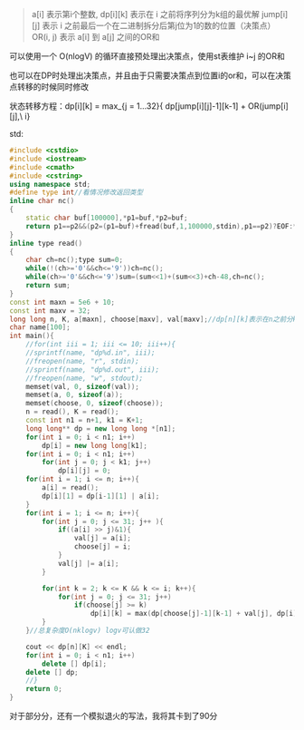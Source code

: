 > a[i] 表示第i个整数, dp[i][k] 表示在 i 之前将序列分为k组的最优解
> jump[i][j] 表示 i 之前最后一个在二进制拆分后第j位为1的数的位置（决策点）
> OR(i, j) 表示 a[i] 到 a[j] 之间的OR和

可以使用一个 O(nlogV) 的循环直接预处理出决策点，使用st表维护 i~j 的OR和

也可以在DP时处理出决策点，并且由于只需要决策点到位置i的or和，可以在决策点转移的时候同时修改

状态转移方程：dp[i][k] = max_{j = 1...32}\{ dp[jump[i][j]-1][k-1] + OR(jump[i][j],\  i\}

std:

```cpp
#include <cstdio>
#include <iostream>
#include <cmath>
#include <cstring>
using namespace std;
#define type int//看情况修改返回类型
inline char nc()
{
    static char buf[100000],*p1=buf,*p2=buf;
    return p1==p2&&(p2=(p1=buf)+fread(buf,1,100000,stdin),p1==p2)?EOF:*p1++;
}
inline type read()
{
    char ch=nc();type sum=0;
    while(!(ch>='0'&&ch<='9'))ch=nc();
    while(ch>='0'&&ch<='9')sum=(sum<<1)+(sum<<3)+ch-48,ch=nc();
    return sum;
}
const int maxn = 5e6 + 10;
const int maxv = 32;
long long n, K, a[maxn], choose[maxv], val[maxv];//dp[n][k]表示在n之前分k组的最大值，val[i]表示第i位的决策点到i的or和，choose[i]表示在第i位上的决策点
char name[100];
int main(){
    //for(int iii = 1; iii <= 10; iii++){
    //sprintf(name, "dp%d.in", iii);
    //freopen(name, "r", stdin);
    //sprintf(name, "dp%d.out", iii);
    //freopen(name, "w", stdout);
    memset(val, 0, sizeof(val));
    memset(a, 0, sizeof(a));
    memset(choose, 0, sizeof(choose));
    n = read(), K = read();
    const int n1 = n+1, k1 = K+1;
    long long** dp = new long long *[n1];
    for(int i = 0; i < n1; i++)
        dp[i] = new long long[k1];
    for(int i = 0; i < n1; i++)
        for(int j = 0; j < k1; j++)
            dp[i][j] = 0;
    for(int i = 1; i <= n; i++){
        a[i] = read();
        dp[i][1] = dp[i-1][1] | a[i];
    }
    for(int i = 1; i <= n; i++){
        for(int j = 0; j <= 31; j++ ){
            if((a[i] >> j)&1){
                val[j] = a[i];
                choose[j] = i;
            }
            val[j] |= a[i];
        }

        for(int k = 2; k <= K && k <= i; k++){
            for(int j = 0; j <= 31; j++)
                if(choose[j] >= k)
                    dp[i][k] = max(dp[choose[j]-1][k-1] + val[j], dp[i][k]);
        }
    }//总复杂度O(nklogv) logv可认做32

    cout << dp[n][K] << endl;
    for(int i = 0; i < n1; i++)
        delete [] dp[i];
    delete [] dp;
    //}
    return 0;
}
```
对于部分分，还有一个模拟退火的写法，我将其卡到了90分
